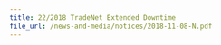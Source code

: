 ```yaml
---
title: 22/2018 TradeNet Extended Downtime  
file_url: /news-and-media/notices/2018-11-08-N.pdf
---
```

